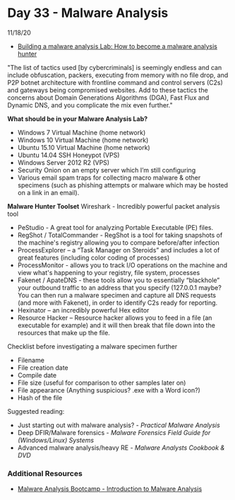 # Day 33 - Malware Analysis
11/18/20

* [Building a malware analysis Lab: How to become a malware analysis hunter](https://cybersecurity.att.com/blogs/security-essentials/building-a-home-lab-to-become-a-malware-hunter-a-beginners-guide)

"The list of tactics used [by cybercriminals] is seemingly endless and can include obfuscation, packers, executing from memory with no file drop, and P2P botnet architecture with frontline command and control servers (C2s) and gateways being compromised websites. Add to these tactics the concerns about Domain Generations Algorithms (DGA), Fast Flux and Dynamic DNS, and you complicate the mix even further."

**What should be in your Malware Analysis Lab?**
* Windows 7 Virtual Machine (home network)
* Windows 10 Virtual Machine (home network)
* Ubuntu 15.10 Virtual Machine (home network)
* Ubuntu 14.04 SSH Honeypot (VPS)
* Windows Server 2012 R2 (VPS)
* Security Onion on an empty server which I’m still configuring
* Various email spam traps for collecting macro malware & other specimens (such as phishing attempts or malware which may be hosted on a link in an email).

**Malware Hunter Toolset**
Wireshark - Incredibly powerful packet analysis tool
* PeStudio - A great tool for analyzing Portable Executable (PE) files. 
* RegShot / TotalCommander - RegShot is a tool for taking snapshots of the machine's registry allowing you to compare before/after infection
* ProcessExplorer –  a “Task Manager on Steroids” and includes a lot of great features (including color coding of processes)
* ProcessMonitor - allows you to track I/O operations on the machine and view what's happening to your registry, file system, processes
* Fakenet / ApateDNS - these tools allow you to essentially “blackhole” your outbound traffic to an address that you specify (127.0.0.1 maybe? You can then run a malware specimen and capture all DNS requests (and more with Fakenet), in order to identify C2s ready for reporting.
* Hexinator – an incredibly powerful Hex editor
* Resource Hacker – Resource hacker allows you to feed in a file (an executable for example) and it will then break that file down into the resources that make up the file.

Checklist before investigating a malware specimen further
* Filename
* File creation date
* Compile date
* File size (useful for comparison to other samples later on)
* File appearance (Anything suspicious? .exe with a Word icon?)
* Hash of the file

Suggested reading:
* Just starting out with malware analysis? - *Practical Malware Analysis*
* Deep DFIR/Malware forensics - *Malware Forensics Field Guide for (Windows/Linux) Systems*
* Advanced malware analysis/heavy RE - *Malware Analysts Cookbook & DVD*

### Additional Resources
* [Malware Analysis Bootcamp - Introduction to Malware Analysis](https://www.youtube.com/watch?v=BjRMbe0-kLI)